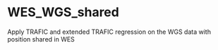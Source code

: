 # WES_WGS_shared

Apply TRAFIC and extended TRAFIC regression on the WGS data with position shared in WES
